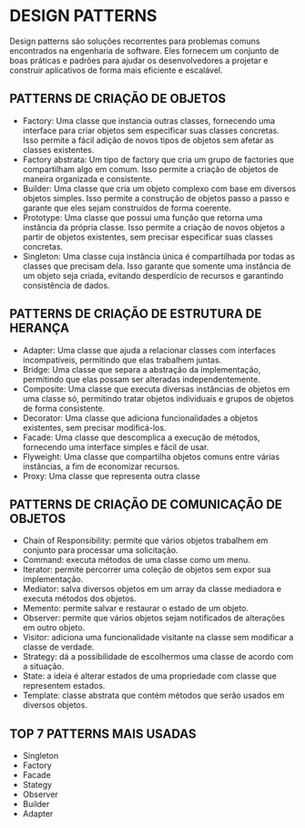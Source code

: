 # DESIGN PATTERNS

Design patterns são soluções recorrentes para problemas comuns encontrados na engenharia de software. Eles fornecem um conjunto de boas práticas e padrões para ajudar os desenvolvedores a projetar e construir aplicativos de forma mais eficiente e escalável.

## PATTERNS DE CRIAÇÃO DE OBJETOS
- Factory: Uma classe que instancia outras classes, fornecendo uma interface para criar objetos sem especificar suas classes concretas. Isso permite a fácil adição de novos tipos de objetos sem afetar as classes existentes.
- Factory abstrata: Um tipo de factory que cria um grupo de factories que compartilham algo em comum. Isso permite a criação de objetos de maneira organizada e consistente.
- Builder: Uma classe que cria um objeto complexo com base em diversos objetos simples. Isso permite a construção de objetos passo a passo e garante que eles sejam construídos de forma coerente.
- Prototype: Uma classe que possui uma função que retorna uma instância da própria classe. Isso permite a criação de novos objetos a partir de objetos existentes, sem precisar especificar suas classes concretas.
- Singleton: Uma classe cuja instância única é compartilhada por todas as classes que precisam dela. Isso garante que somente uma instância de um objeto seja criada, evitando desperdício de recursos e garantindo consistência de dados.

## PATTERNS DE CRIAÇÃO DE ESTRUTURA DE HERANÇA
- Adapter: Uma classe que ajuda a relacionar classes com interfaces incompatíveis, permitindo que elas trabalhem juntas.
- Bridge: Uma classe que separa a abstração da implementação, permitindo que elas possam ser alteradas independentemente.
- Composite: Uma classe que executa diversas instâncias de objetos em uma classe só, permitindo tratar objetos individuais e grupos de objetos de forma consistente.
- Decorator: Uma classe que adiciona funcionalidades a objetos existentes, sem precisar modificá-los.
- Facade: Uma classe que descomplica a execução de métodos, fornecendo uma interface simples e fácil de usar.
- Flyweight: Uma classe que compartilha objetos comuns entre várias instâncias, a fim de economizar recursos.
- Proxy: Uma classe que representa outra classe

## PATTERNS DE CRIAÇÃO DE COMUNICAÇÃO DE OBJETOS

- Chain of Responsibility: permite que vários objetos trabalhem em conjunto para processar uma solicitação.
- Command: executa métodos de uma classe como um menu.
- Iterator: permite percorrer uma coleção de objetos sem expor sua implementação.
- Mediator: salva diversos objetos em um array da classe mediadora e executa métodos dos objetos.
- Memento: permite salvar e restaurar o estado de um objeto.
- Observer: permite que vários objetos sejam notificados de alterações em outro objeto.
- Visitor: adiciona uma funcionalidade visitante na classe sem modificar a classe de verdade.
- Strategy: dá a possibilidade de escolhermos uma classe de acordo com a situação.
- State: a ideia é alterar estados de uma propriedade com classe que representem estados.
- Template: classe abstrata que contém métodos que serão usados em diversos objetos.

## TOP 7 PATTERNS MAIS USADAS

- Singleton
- Factory
- Facade
- Stategy
- Observer
- Builder
- Adapter
